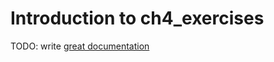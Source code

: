 # Introduction to ch4_exercises

TODO: write [great documentation](http://jacobian.org/writing/what-to-write/)
